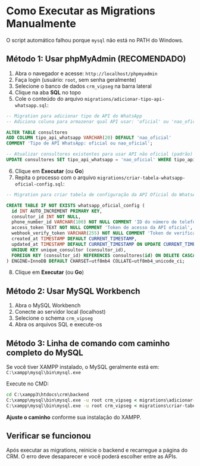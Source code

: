 # Como Executar as Migrations Manualmente

O script automático falhou porque `mysql` não está no PATH do Windows.

## Método 1: Usar phpMyAdmin (RECOMENDADO)

1. Abra o navegador e acesse: `http://localhost/phpmyadmin`
2. Faça login (usuário: `root`, sem senha geralmente)
3. Selecione o banco de dados `crm_vipseg` na barra lateral
4. Clique na aba **SQL** no topo
5. Cole o conteúdo do arquivo `migrations/adicionar-tipo-api-whatsapp.sql`:

```sql
-- Migration para adicionar tipo de API do WhatsApp
-- Adiciona coluna para armazenar qual API usar: 'oficial' ou 'nao_oficial'

ALTER TABLE consultores 
ADD COLUMN tipo_api_whatsapp VARCHAR(20) DEFAULT 'nao_oficial' 
COMMENT 'Tipo de API WhatsApp: oficial ou nao_oficial';

-- Atualizar consultores existentes para usar API não oficial (padrão)
UPDATE consultores SET tipo_api_whatsapp = 'nao_oficial' WHERE tipo_api_whatsapp IS NULL;
```

6. Clique em **Executar** (ou **Go**)
7. Repita o processo com o arquivo `migrations/criar-tabela-whatsapp-oficial-config.sql`:

```sql
-- Migration para criar tabela de configuração da API Oficial do WhatsApp

CREATE TABLE IF NOT EXISTS whatsapp_oficial_config (
  id INT AUTO_INCREMENT PRIMARY KEY,
  consultor_id INT NOT NULL,
  phone_number_id VARCHAR(100) NOT NULL COMMENT 'ID do número de telefone no WhatsApp Business API',
  access_token TEXT NOT NULL COMMENT 'Token de acesso da API oficial',
  webhook_verify_token VARCHAR(255) NOT NULL COMMENT 'Token de verificação do webhook',
  created_at TIMESTAMP DEFAULT CURRENT_TIMESTAMP,
  updated_at TIMESTAMP DEFAULT CURRENT_TIMESTAMP ON UPDATE CURRENT_TIMESTAMP,
  UNIQUE KEY unique_consultor (consultor_id),
  FOREIGN KEY (consultor_id) REFERENCES consultores(id) ON DELETE CASCADE
) ENGINE=InnoDB DEFAULT CHARSET=utf8mb4 COLLATE=utf8mb4_unicode_ci;
```

8. Clique em **Executar** (ou **Go**)

## Método 2: Usar MySQL Workbench

1. Abra o MySQL Workbench
2. Conecte ao servidor local (localhost)
3. Selecione o schema `crm_vipseg`
4. Abra os arquivos SQL e execute-os

## Método 3: Linha de comando com caminho completo do MySQL

Se você tiver XAMPP instalado, o MySQL geralmente está em:
`C:\xampp\mysql\bin\mysql.exe`

Execute no CMD:

```cmd
cd C:\xampp3\htdocs\crm\backend
C:\xampp\mysql\bin\mysql.exe -u root crm_vipseg < migrations\adicionar-tipo-api-whatsapp.sql
C:\xampp\mysql\bin\mysql.exe -u root crm_vipseg < migrations\criar-tabela-whatsapp-oficial-config.sql
```

**Ajuste o caminho** conforme sua instalação do XAMPP.

## Verificar se funcionou

Após executar as migrations, reinicie o backend e recarregue a página do CRM.
O erro deve desaparecer e você poderá escolher entre as APIs.
